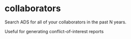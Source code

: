 # collaborators

Search ADS for all of your collaborators in the past N years.

Useful for generating conflict-of-interest reports
